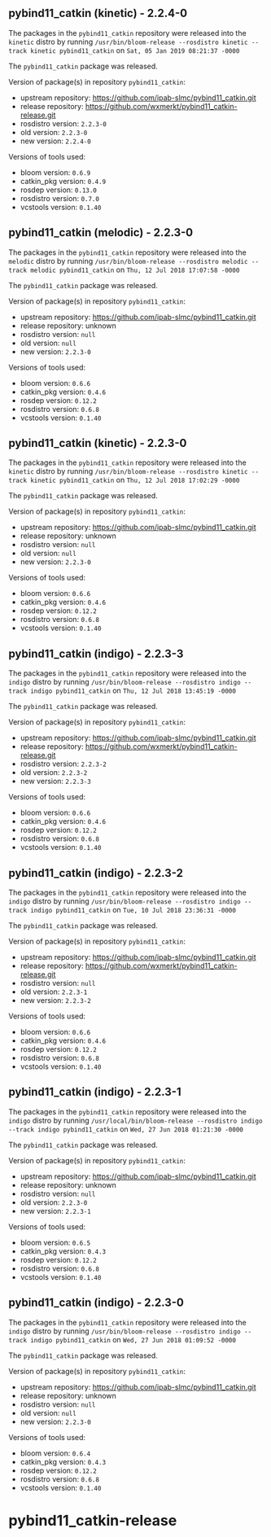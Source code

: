 ## pybind11_catkin (kinetic) - 2.2.4-0

The packages in the `pybind11_catkin` repository were released into the `kinetic` distro by running `/usr/bin/bloom-release --rosdistro kinetic --track kinetic pybind11_catkin` on `Sat, 05 Jan 2019 08:21:37 -0000`

The `pybind11_catkin` package was released.

Version of package(s) in repository `pybind11_catkin`:

- upstream repository: https://github.com/ipab-slmc/pybind11_catkin.git
- release repository: https://github.com/wxmerkt/pybind11_catkin-release.git
- rosdistro version: `2.2.3-0`
- old version: `2.2.3-0`
- new version: `2.2.4-0`

Versions of tools used:

- bloom version: `0.6.9`
- catkin_pkg version: `0.4.9`
- rosdep version: `0.13.0`
- rosdistro version: `0.7.0`
- vcstools version: `0.1.40`


## pybind11_catkin (melodic) - 2.2.3-0

The packages in the `pybind11_catkin` repository were released into the `melodic` distro by running `/usr/bin/bloom-release --rosdistro melodic --track melodic pybind11_catkin` on `Thu, 12 Jul 2018 17:07:58 -0000`

The `pybind11_catkin` package was released.

Version of package(s) in repository `pybind11_catkin`:

- upstream repository: https://github.com/ipab-slmc/pybind11_catkin.git
- release repository: unknown
- rosdistro version: `null`
- old version: `null`
- new version: `2.2.3-0`

Versions of tools used:

- bloom version: `0.6.6`
- catkin_pkg version: `0.4.6`
- rosdep version: `0.12.2`
- rosdistro version: `0.6.8`
- vcstools version: `0.1.40`


## pybind11_catkin (kinetic) - 2.2.3-0

The packages in the `pybind11_catkin` repository were released into the `kinetic` distro by running `/usr/bin/bloom-release --rosdistro kinetic --track kinetic pybind11_catkin` on `Thu, 12 Jul 2018 17:02:29 -0000`

The `pybind11_catkin` package was released.

Version of package(s) in repository `pybind11_catkin`:

- upstream repository: https://github.com/ipab-slmc/pybind11_catkin.git
- release repository: unknown
- rosdistro version: `null`
- old version: `null`
- new version: `2.2.3-0`

Versions of tools used:

- bloom version: `0.6.6`
- catkin_pkg version: `0.4.6`
- rosdep version: `0.12.2`
- rosdistro version: `0.6.8`
- vcstools version: `0.1.40`


## pybind11_catkin (indigo) - 2.2.3-3

The packages in the `pybind11_catkin` repository were released into the `indigo` distro by running `/usr/bin/bloom-release --rosdistro indigo --track indigo pybind11_catkin` on `Thu, 12 Jul 2018 13:45:19 -0000`

The `pybind11_catkin` package was released.

Version of package(s) in repository `pybind11_catkin`:

- upstream repository: https://github.com/ipab-slmc/pybind11_catkin.git
- release repository: https://github.com/wxmerkt/pybind11_catkin-release.git
- rosdistro version: `2.2.3-2`
- old version: `2.2.3-2`
- new version: `2.2.3-3`

Versions of tools used:

- bloom version: `0.6.6`
- catkin_pkg version: `0.4.6`
- rosdep version: `0.12.2`
- rosdistro version: `0.6.8`
- vcstools version: `0.1.40`


## pybind11_catkin (indigo) - 2.2.3-2

The packages in the `pybind11_catkin` repository were released into the `indigo` distro by running `/usr/bin/bloom-release --rosdistro indigo --track indigo pybind11_catkin` on `Tue, 10 Jul 2018 23:36:31 -0000`

The `pybind11_catkin` package was released.

Version of package(s) in repository `pybind11_catkin`:

- upstream repository: https://github.com/ipab-slmc/pybind11_catkin.git
- release repository: https://github.com/wxmerkt/pybind11_catkin-release.git
- rosdistro version: `null`
- old version: `2.2.3-1`
- new version: `2.2.3-2`

Versions of tools used:

- bloom version: `0.6.6`
- catkin_pkg version: `0.4.6`
- rosdep version: `0.12.2`
- rosdistro version: `0.6.8`
- vcstools version: `0.1.40`


## pybind11_catkin (indigo) - 2.2.3-1

The packages in the `pybind11_catkin` repository were released into the `indigo` distro by running `/usr/local/bin/bloom-release --rosdistro indigo --track indigo pybind11_catkin` on `Wed, 27 Jun 2018 01:21:30 -0000`

The `pybind11_catkin` package was released.

Version of package(s) in repository `pybind11_catkin`:

- upstream repository: https://github.com/ipab-slmc/pybind11_catkin.git
- release repository: unknown
- rosdistro version: `null`
- old version: `2.2.3-0`
- new version: `2.2.3-1`

Versions of tools used:

- bloom version: `0.6.5`
- catkin_pkg version: `0.4.3`
- rosdep version: `0.12.2`
- rosdistro version: `0.6.8`
- vcstools version: `0.1.40`


## pybind11_catkin (indigo) - 2.2.3-0

The packages in the `pybind11_catkin` repository were released into the `indigo` distro by running `/usr/bin/bloom-release --rosdistro indigo --track indigo pybind11_catkin` on `Wed, 27 Jun 2018 01:09:52 -0000`

The `pybind11_catkin` package was released.

Version of package(s) in repository `pybind11_catkin`:

- upstream repository: https://github.com/ipab-slmc/pybind11_catkin.git
- release repository: unknown
- rosdistro version: `null`
- old version: `null`
- new version: `2.2.3-0`

Versions of tools used:

- bloom version: `0.6.4`
- catkin_pkg version: `0.4.3`
- rosdep version: `0.12.2`
- rosdistro version: `0.6.8`
- vcstools version: `0.1.40`


# pybind11_catkin-release
